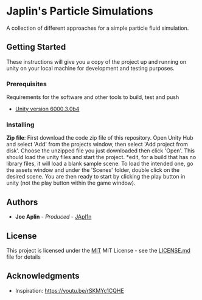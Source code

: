 # Japlin's Particle Simulations

A collection of different approaches for a simple particle fluid simulation.

## Getting Started

These instructions will give you a copy of the project up and running on
unity on your local machine for development and testing purposes.

### Prerequisites

Requirements for the software and other tools to build, test and push 
- [Unity version 6000.3.0b4](www.unity.com/download)
 
### Installing

**Zip file**: First download the code zip file of this repository. Open Unity Hub and select 'Add' from the projects window, then select 'Add project from disk'. Choose the unzipped file you just downloaded then click 'Open'. This should load the unity files and start the project. *edit, for a build that has no library files, it will load a blank sample scene. To load the intended one, go the assets window and under the 'Scenes' folder, double click on the desired scene. You are then ready to start by clicking the play button in unity (not the play button within the game window).

## Authors

  - **Joe Aplin** - *Produced* -
    [JApl1n](https://github.com/JApl1n)

## License

This project is licensed under the [MIT](LICENSE.md)
MIT License - see the [LICENSE.md](LICENSE.md) file for
details


## Acknowledgments

  - Inspiration: https://youtu.be/rSKMYc1CQHE
